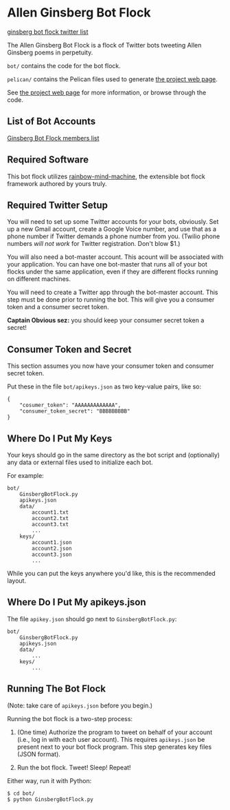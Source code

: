 # Allen Ginsberg Bot Flock

[ginsberg bot flock twitter list](https://twitter.com/charlesreid1/lists/ginsbergbotflock)

The Allen Ginsberg Bot Flock is a flock of Twitter bots
tweeting Allen Ginsberg poems in perpetuity.

`bot/` contains the code for the bot flock.

`pelican/` contains the Pelican files used to generate [the project web page](http://charlesreid1.github.io/ginsberg).

See [the project web page](http://charlesreid1.github.io/ginsberg) for more information,
or browse through the code.

## List of Bot Accounts

[Ginsberg Bot Flock members list](https://twitter.com/charlesreid1/lists/ginsbergbotflock/members)

## Required Software

This bot flock utilizes [rainbow-mind-machine](https://github.com/rainbow-mind-machine/rainbow-mind-machine),
the extensible bot flock framework authored by yours truly.

## Required Twitter Setup

You will need to set up some Twitter accounts for your bots, obviously.
Set up a new Gmail account, create a Google Voice number, and use that 
as a phone number if Twitter demands a phone number from you.
(Twilio phone numbers _will not work_ for Twitter registration. Don't blow $1.)

You will also need a bot-master account. This acount will be associated with
your application. You can have one bot-master that runs all of your bot flocks
under the same application, even if they are different flocks running on 
different machines.

You will need to create a Twitter app through the bot-master account.
This step must be done prior to running the bot.
This will give you a consumer token and a consumer secret token.

**Captain Obvious sez:** you should keep your consumer secret token a secret!

## Consumer Token and Secret

This section assumes you now have your consumer token and consumer secret token.

Put these in the file `bot/apikeys.json` as two key-value pairs, like so:

```
{
    "cosumer_token": "AAAAAAAAAAAAA",
    "consumer_token_secret": "BBBBBBBBB"
}
```

## Where Do I Put My Keys

Your keys should go in the same directory as
the bot script and (optionally) any data or 
external files used to initialize each bot.

For example:

```
bot/
    GinsbergBotFlock.py
    apikeys.json
    data/
        account1.txt
        account2.txt
        account3.txt
        ...
    keys/
        account1.json
        account2.json
        account3.json
        ...
```

While you can put the keys anywhere you'd like,
this is the recommended layout.

## Where Do I Put My apikeys.json

The file `apikey.json` should go next to `GinsbergBotFlock.py`:

```
bot/
    GinsbergBotFlock.py
    apikeys.json
    data/
        ...
    keys/
        ...
```


## Running The Bot Flock

(Note: take care of `apikeys.json` before you begin.)

Running the bot flock is a two-step process:

1. (One time) Authorize the program to tweet on behalf of your account 
    (i.e., log in with each user account). This requires `apikeys.json` be present
    next to your bot flock program. This step generates key files (JSON format).

2. Run the bot flock. Tweet! Sleep! Repeat!

Either way, run it with Python:

```
$ cd bot/
$ python GinsbergBotFlock.py
```

